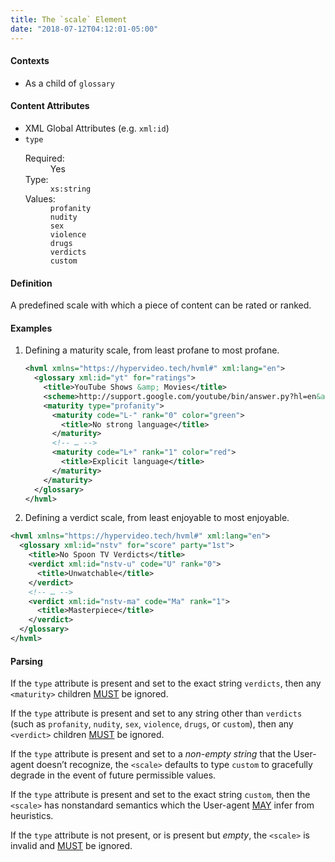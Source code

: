 ```yaml
---
title: The `scale` Element
date: "2018-07-12T04:12:01-05:00"
---
```


#### Contexts

- As a child of `glossary`

#### Content Attributes

- XML Global Attributes (e.g. `xml:id`)
- `type`
  <dl class="inline-flex">
    <dt>Required:</dt>
    <dd>Yes</dd>
    <dt>Type:</dt>
    <dd><code class="language-text">xs:string</code></dd>
    <dt>Values:</dt>
    <dd><code class="language-text">profanity</code></dd>
    <dd><code class="language-text">nudity</code></dd>
    <dd><code class="language-text">sex</code></dd>
    <dd><code class="language-text">violence</code></dd>
    <dd><code class="language-text">drugs</code></dd>
    <dd><code class="language-text">verdicts</code></dd>
    <dd><code class="language-text">custom</code></dd>
  </dl>

#### Definition

A predefined scale with which a piece of content can be rated or ranked.

#### Examples

1. Defining a maturity scale, from least profane to most profane.

   ```xml
   <hvml xmlns="https://hypervideo.tech/hvml#" xml:lang="en">
     <glossary xml:id="yt" for="ratings">
       <title>YouTube Shows &amp; Movies</title>
       <scheme>http://support.google.com/youtube/bin/answer.py?hl=en&amp;answer=146399</scheme>
       <maturity type="profanity">
         <maturity code="L-" rank="0" color="green">
           <title>No strong language</title>
         </maturity>
         <!-- … -->
         <maturity code="L+" rank="1" color="red">
           <title>Explicit language</title>
         </maturity>
       </maturity>
     </glossary>
   </hvml>
   ```
2. Defining a verdict scale, from least enjoyable to most enjoyable.
  ```xml
  <hvml xmlns="https://hypervideo.tech/hvml#" xml:lang="en">
    <glossary xml:id="nstv" for="score" party="1st">
      <title>No Spoon TV Verdicts</title>
      <verdict xml:id="nstv-u" code="U" rank="0">
        <title>Unwatchable</title>
      </verdict>
      <!-- … -->
      <verdict xml:id="nstv-ma" code="Ma" rank="1">
        <title>Masterpiece</title>
      </verdict>
    </glossary>
  </hvml>
  ```

#### Parsing

If the `type` attribute is present and set to the exact string `verdicts`, then any `<maturity>` children [MUST](https://tools.ietf.org/html/rfc2119#section-1) be ignored<!-- when determining the valid range of a scale-->.

If the `type` attribute is present and set to any string other than `verdicts` (such as `profanity`, `nudity`, `sex`, `violence`, `drugs`, or `custom`), then any `<verdict>` children [MUST](https://tools.ietf.org/html/rfc2119#section-1) be ignored.

If the `type` attribute is present and set to a <dfn title="Any sequence of characters excluding NULL, the empty string, and pure whitespace">non-empty string</dfn> that the User-agent doesn’t recognize, the `<scale>` defaults to type `custom` to gracefully degrade in the event of future permissible values.

If the `type` attribute is present and set to the exact string `custom`, then the `<scale>` has nonstandard semantics which the User-agent [MAY](https://tools.ietf.org/html/rfc2119#section-5) infer from heuristics.

If the `type` attribute is not present, or is present but <dfn title="any of NULL, the empty string, or pure whitespace">empty</dfn>, the `<scale>` is invalid and [MUST](https://tools.ietf.org/html/rfc2119#section-1) be ignored.
